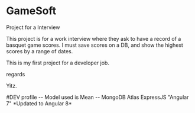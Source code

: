 # GameSoft
Project for a Interview


This project is for a work interview where they ask to have a record of a basquet game scores.
I must save scores on a DB, and show the highest scores by a range of dates.


This is my first project for a developer job.


regards 

Yitz.

#DEV profile
-- Model used is Mean --
MongoDB Atlas
ExpressJS
"Angular 7" \*Updated to Angular 8\*